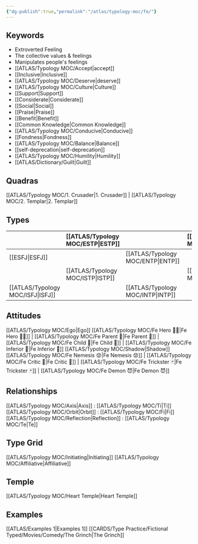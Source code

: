 ```yaml
---
{"dg-publish":true,"permalink":"/atlas/typology-moc/fe/"}
---
```



## Keywords
- Extroverted Feeling
- The collective values & feelings
- Manipulates people's feelings
- [[ATLAS/Typology MOC/Accept\|accept]]
- [[Inclusive\|Inclusive]]
- [[ATLAS/Typology MOC/Deserve\|deserve]]
- [[ATLAS/Typology MOC/Culture\|Culture]]
- [[Support\|Support]]
- [[Considerate\|Considerate]] 
- [[Social\|Social]]
- [[Praise\|Praise]]
- [[Benefit\|Benefit]]
- [[Common Knowledge\|Common Knowledge]]
- [[ATLAS/Typology MOC/Conducive\|Conducive]]
- [[Fondness\|Fondness]] 
- [[ATLAS/Typology MOC/Balance\|Balance]] 
- [[self-deprecation\|self-deprecation]] 
- [[ATLAS/Typology MOC/Humility\|Humility]]
- [[ATLAS/Dictionary/Guilt\|Guilt]]

## Quadras
[[ATLAS/Typology MOC/1. Crusader\|1. Crusader]] | [[ATLAS/Typology MOC/2. Templar\|2. Templar]] 

## Types 

|  |  [[ATLAS/Typology MOC/ESTP\|ESTP]]  |     | [[ATLAS/Typology MOC/ENFJ\|ENFJ]]&nbsp; |
|:---------------|:-----------|:---------------|:---------------|
| [[ESFJ\|ESFJ]]       | | [[ATLAS/Typology MOC/ENTP\|ENTP]]&nbsp; |      |
| |  [[ATLAS/Typology MOC/ISTP\|ISTP]]  |     | [[ATLAS/Typology MOC/INFJ\|INFJ]]       |
| [[ATLAS/Typology MOC/ISFJ\|ISFJ]]&nbsp; |   |  [[ATLAS/Typology MOC/INTP\|INTP]]      |    |  

## Attitudes
[[ATLAS/Typology MOC/Ego\|Ego]]
[[ATLAS/Typology MOC/Fe Hero 🦸‍♂️\|Fe Hero 🦸‍♂️]] | [[ATLAS/Typology MOC/Fe Parent 🤰\|Fe Parent 🤰]] | [[ATLAS/Typology MOC/Fe Child 🧒\|Fe Child 🧒]] | [[ATLAS/Typology MOC/Fe Inferior 👶\|Fe Inferior 👶]]
[[ATLAS/Typology MOC/Shadow\|Shadow]] 
[[ATLAS/Typology MOC/Fe Nemesis 😟\|Fe Nemesis 😟]] | [[ATLAS/Typology MOC/Fe Critic 👵\|Fe Critic 👵]] | [[ATLAS/Typology MOC/Fe Trickster 🃏\|Fe Trickster 🃏]] | [[ATLAS/Typology MOC/Fe Demon 😈\|Fe Demon 😈]]

## Relationships 
[[ATLAS/Typology MOC/Axis\|Axis]] : [[ATLAS/Typology MOC/Ti\|Ti]]
[[ATLAS/Typology MOC/Orbit\|Orbit]] : [[ATLAS/Typology MOC/Fi\|Fi]]
[[ATLAS/Typology MOC/Reflection\|Reflection]]  : [[ATLAS/Typology MOC/Te\|Te]]

## Type Grid 
[[ATLAS/Typology MOC/Initiating\|Initiating]] 
[[ATLAS/Typology MOC/Affiliative\|Affiliative]] 

## Temple 
[[ATLAS/Typology MOC/Heart Temple\|Heart Temple]]

## Examples 
[[ATLAS/Examples 1\|Examples 1]] 
[[CARDS/Type Practice/Fictional Typed/Movies/Comedy/The Grinch\|The Grinch]]

